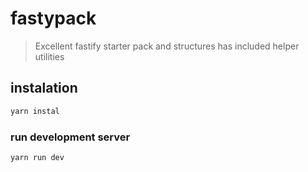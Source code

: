 # fastypack
> Excellent fastify starter pack and structures has included helper utilities

## instalation
```bash
yarn instal
```

### run development server
```
yarn run dev
```
